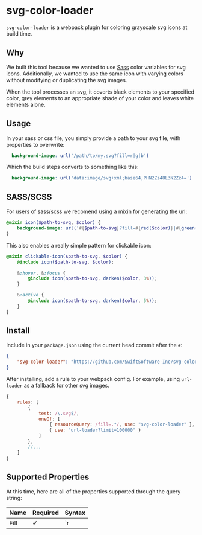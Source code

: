 # svg-color-loader
`svg-color-loader` is a webpack plugin for coloring grayscale svg icons at build time.



## Why

We built this tool because we wanted to use [Sass](https://sass-lang.com/) color variables for svg icons. Additionally, we wanted to use the same icon with varying colors without modifying or duplicating the svg images.

When the tool processes an svg, it coverts black elements to your specified color, grey elements to an appropriate shade of your color and leaves white elements alone.

## Usage

In your sass or css file, you simply provide a path to your svg file, with properties to overwrite:

```scss
  background-image: url('/path/to/my.svg?fill=r|g|b')
```
Which the build steps converts to something like this:
```scss
  background-image: url('data:image/svg+xml;base64,PHN2Zz48L3N2Zz4=')
```



## SASS/SCSS

For users of sass/scss we recomend using a mixin for generating the url:
```scss
@mixin icon($path-to-svg, $color) {
	background-image: url('#{$path-to-svg}?fill=#{red($color)}|#{green($color)}|#{blue($color)}');
}
```

This also enables a really simple pattern for clickable icon:
```scss
@mixin clickable-icon($path-to-svg, $color) {
	@include icon($path-to-svg, $color);

	&:hover, &:focus {
		@include icon($path-to-svg, darken($color, 3%));
	}

	&:active {
		@include icon($path-to-svg, darken($color, 5%));
	}
}
```



## Install

Include in your `package.json` using the current head commit after the `#`:
``` json
{
    "svg-color-loader": "https://github.com/SwiftSoftware-Inc/svg-color-loader.git#e7f8eb6",
}
```



After installing, add a rule to your webpack config.
For example, using `url-loader` as a fallback for other svg images.

``` js
{
    rules: [
        {
            test: /\.svg$/,
            oneOf: [
                { resourceQuery: /fill=.*/, use: "svg-color-loader" },
                { use: "url-loader?limit=100000" }
            ]
        },
        //...
    ]
}
```



## Supported Properties

At this time, here are all of the properties supported through the query string:

| Name | Required | Syntax                                                       |
| ---- | -------- | ------------------------------------------------------------ |
| Fill | ✔        | `r|g|b` - Where each of the colors is an integer in the range `[0, 255]` |

